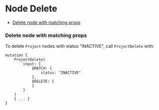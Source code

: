 # Node Delete

* [Delete node with matching props](#delete-node-with-matching-props)

### Delete node with matching props

To delete `Project` nodes with status "INACTIVE", call `ProjectDelete` with: 

```
mutation {
    ProjectDelete(
        input: {
            $MATCH: {
                status: "INACTIVE"
            },
            $DELETE: {
            }
        }
    )
    { ... }
}
```